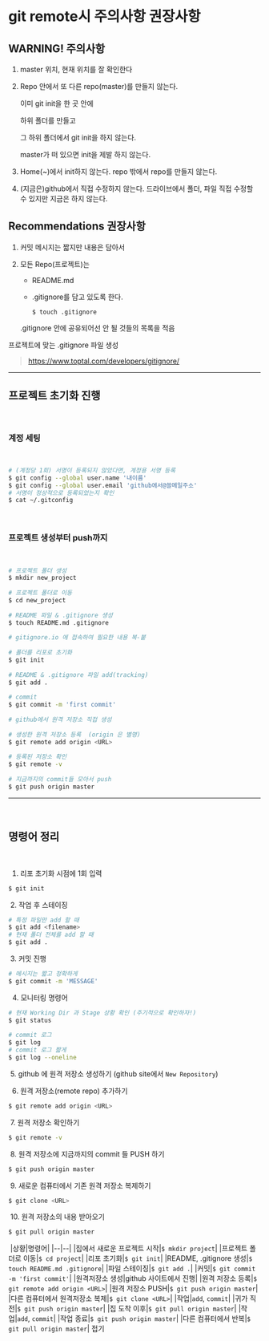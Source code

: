 # git remote시 주의사항 권장사항

## WARNING! 주의사항
1. master 위치, 현재 위치를 잘 확인한다
2. Repo 안에서 또 다른 repo(master)를 만들지 않는다.
   
   이미 git init을 한 곳 안에 
   
   하위 폴더를 만들고
   
   그 하위 폴더에서 git init을 하지 않는다.
   
   master가 떠 있으면 init을 제발 하지 않는다.

3. Home(~)에서 init하지 않는다.
   repo 밖에서 repo를 만들지 않는다.
4. (지금은)github에서 직접 수정하지 않는다. 드라이브에서 폴더, 파일 직접 수정할 수 있지만 지금은 하지 않는다.


## Recommendations 권장사항
1. 커밋 메시지는 짧지만 내용은 담아서
2. 모든 Repo(프로젝트)는
	- README.md
	- .gitignore를 담고 있도록 한다. 
    
        `$ touch .gitignore`

	.gitignore 안에 공유되어선 안 될 것들의 목록을 적음

프로젝트에 맞는 .gitignore 파일 생성 
> https://www.toptal.com/developers/gitignore/

---
## 프로젝트 초기화 진행
​
### 계정 세팅
​
```sh
# (계정당 1회) 서명이 등록되지 않았다면, 계정용 서명 등록
$ git config --global user.name '내이름'
$ git config --global user.email 'github에서@쓸메일주소'
# 서명이 정상적으로 등록되었는지 확인
$ cat ~/.gitconfig  
```
​
### 프로젝트 생성부터 push까지
​
```sh
# 프로젝트 폴더 생성
$ mkdir new_project
​
# 프로젝트 폴더로 이동
$ cd new_project
​
# README 파일 & .gitignore 생성
$ touch README.md .gitignore
​
# gitignore.io 에 접속하여 필요한 내용 복-붙
​
# 폴더를 리포로 초기화
$ git init
​
# README & .gitignore 파일 add(tracking)
$ git add .
​
# commit
$ git commit -m 'first commit'
​
# github에서 원격 저장소 직접 생성
​
# 생성한 원격 저장소 등록  (origin 은 별명)
$ git remote add origin <URL>
​
# 등록된 저장소 확인
$ git remote -v
​
# 지금까지의 commit들 모아서 push
$ git push origin master
```
---
​
## 명령어 정리
​
1. 리포 초기화 시점에 1회 입력
​
```sh
$ git init 
```
​
2. 작업 후 스테이징
​
```sh
# 특정 파일만 add 할 때
$ git add <filename>
# 현재 폴더 전체를 add 할 때
$ git add .
```
​
3. 커밋 진행
​
```sh
# 메시지는 짧고 정확하게
$ git commit -m 'MESSAGE'
```
​
​
4. 모니터링 명령어
​
```sh
# 현재 Working Dir 과 Stage 상황 확인 (주기적으로 확인하자!)
$ git status
​
# commit 로그 
$ git log     
# commit 로그 짧게
$ git log --oneline
```
​
5. github 에 원격 저장소 생성하기 (github site에서 `New Repository`)
  
6. 원격 저장소(remote repo) 추가하기
​
```sh
$ git remote add origin <URL>
```
​
7. 원격 저장소 확인하기
​
```sh
$ git remote -v
```
​
8. 원격 저장소에 지금까지의 commit 들 PUSH 하기
​
```sh
$ git push origin master
```
​
9. 새로운 컴퓨터에서 기존 원격 저장소 복제하기
```sh
$ git clone <URL>
```
​
10. 원격 저장소의 내용 받아오기
```sh
$ git pull origin master
```
​
|상황|명령어|
|--|--|
|집에서 새로운 프로젝트 시작|`$ mkdir project`|
|프로젝트 폴더로 이동|`$ cd project`|
|리포 초기화|`$ git init`|
|README, .gitignore 생성|`$ touch README.md .gitignore`|
|파일 스테이징|`$ git add .`|
|커밋|`$ git commit -m 'first commit'`|
|원격저장소 생성|github 사이트에서 진행|
|원격 저장소 등록|`$ git remote add origin <URL>`|
|원격 저장소 PUSH|`$ git push origin master`|
|다른 컴퓨터에서 원격저장소 복제|`$ git clone <URL>`|
|작업|`add`, `commit`|
|귀가 직전|`$ git push origin master`|
|집 도착 이후|`$ git pull origin master`|
|작업|`add`, `commit`|
|작업 종료|`$ git push origin master`|
|다른 컴퓨터에서 반복|`$ git pull origin master`|
접기